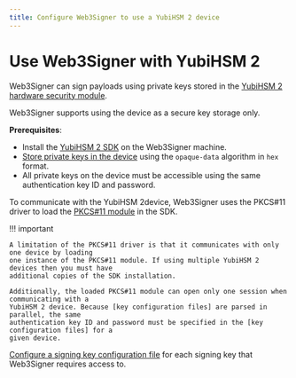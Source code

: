 ```yaml
---
title: Configure Web3Signer to use a YubiHSM 2 device
---
```


# Use Web3Signer with YubiHSM 2

Web3Signer can sign payloads using private keys stored in the [YubiHSM 2 hardware security module].

Web3Signer supports using the device as a secure key storage only.

**Prerequisites**:

* Install the  [YubiHSM 2 SDK] on the Web3Signer machine.
* [Store private keys in the device] using the `opaque-data` algorithm in `hex` format.
* All private keys on the device must be accessible using the same authentication key ID and
    password.

To communicate with the YubiHSM 2device, Web3Signer uses the PKCS#11 driver to load the
[PKCS#11 module] in the SDK.

!!! important

    A limitation of the PKCS#11 driver is that it communicates with only one device by loading
    one instance of the PKCS#11 module. If using multiple YubiHSM 2 devices then you must have
    additional copies of the SDK installation.

    Additionally, the loaded PKCS#11 module can open only one session when communicating with a
    YubiHSM 2 device. Because [key configuration files] are parsed in parallel, the same
    authentication key ID and password must be specified in the [key configuration files] for a
    given device.

[Configure a signing key configuration file] for each signing key that Web3Signer requires access
to.

<!-- links -->
[YubiHSM 2 hardware security module]: https://developers.yubico.com/YubiHSM2/
[Store private keys in the device]: https://developers.yubico.com/YubiHSM2/Commands/Put_Opaque.html
[YubiHSM 2 SDK]: https://developers.yubico.com/YubiHSM2/Releases/
[Opaque Data algorithm]: https://developers.yubico.com/YubiHSM2/Concepts/Algorithms.html
[Configure a signing key configuration file]: ../Use-Signing-Keys.md
[YubiHSM connector]: https://developers.yubico.com/yubihsm-connector/
[PKCS#11 module]: https://developers.yubico.com/YubiHSM2/Component_Reference/PKCS_11/
[key configuration files]: ../../Reference/Key-Configuration-Files.md#yubihsm-2
